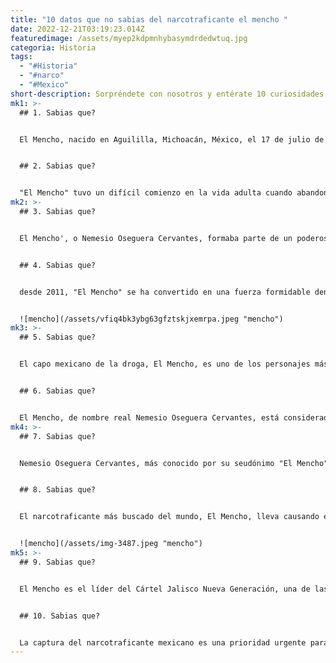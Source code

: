 ```yaml
---
title: "10 datos que no sabias del narcotraficante el mencho "
date: 2022-12-21T03:19:23.014Z
featuredimage: /assets/myep2kdpmnhybasymdrdedwtuq.jpg
categoria: Historia
tags:
  - "#Historia"
  - "#narco"
  - "#Mexico"
short-description: Sorpréndete con nosotros y entérate 10 curiosidades del mencho
mk1: >-
  ## 1﻿. Sabias que?


  El Mencho, nacido en Aguililla, Michoacán, México, el 17 de julio de 1966, tuvo que superar privaciones y adversidades para alzarse como uno de los principales narcotraficantes del mundo. Más allá de liderar un grupo local aliado con el infame Cártel de Sinaloa, creó y dirige lo que ahora el Mando Antidroga de Estados Unidos conoce como uno de los proveedores de drogas sintéticas más poderosos del mundo. Pasando de la pobreza al éxito, este horrible criminal ha causado un grave problema que muchos siguen intentando abordar hoy en día.


  ## 2﻿. Sabias que?


  "El Mencho" tuvo un difícil comienzo en la vida adulta cuando abandonó la escuela en sexto curso para ayudar a su familia a recoger aguacates, una oportunidad que muchos jóvenes no tienen. Con sueños de un futuro mejor, emigró a Estados Unidos cuando era adolescente, donde intentó construir una red ilegal de tráfico de drogas y ganar más dinero. Por desgracia, sus intentos no tuvieron éxito y en 1986 fue detenido junto con su hermano mayor Abraham Oseguera tras vender heroína a dos policías encubiertos. Este delito llevó a ambos hermanos a la prisión federal y posteriormente fueron deportados a su país. Fue una nefasta cadena de acontecimientos que afectó a El Mencho durante años.
mk2: >-
  ## 3﻿. Sabias que?


  El Mencho', o Nemesio Oseguera Cervantes, formaba parte de un poderoso escuadrón de asesinos que protegía y servía al cártel de El Milenio. Esta organización estaba aliada con Ignacio Coronel Villarreal, que actuaba como mano derecha de "El Chapo" Guzmán en el cártel de Sinaloa. En particular, "El Mencho" protegió a Armando Valencia Cornelio, conocido como "El Maradona", y aunque su papel exacto sigue sin estar claro debido a su vida secreta, se cree que es uno de los principales implicados en el tráfico de drogas en todo México.


  ## 4﻿. Sabias que?


  desde 2011, "El Mencho" se ha convertido en una fuerza formidable dentro del mundo del narcotráfico. A través de su liderazgo de la organización criminal CJNG, ha logrado expandir su alcance por gran parte de México y mucho más allá, con informes que sugieren una presencia en países tan diversos como Canadá, Colombia, China, Alemania y Australia. En 2018, algunas fuentes llegaron incluso a sugerir que El Mencho había superado al infame cártel de Sinaloa en cuanto a su tráfico de alucinógenos. Gracias a este alcance internacional, está claro que "El Mencho" está decidido a seguir siendo una de las figuras más poderosas del hampa durante muchos años.


  ![mencho](/assets/vfiq4bk3ybg63gfztskjxemrpa.jpeg "mencho")
mk3: >-
  ## 5﻿. Sabias que?


  El capo mexicano de la droga, El Mencho, es uno de los personajes más notorios y escurridizos del hampa. Ha conseguido permanecer oculto durante muchos años, pero ahora los informes indican que podría encontrarse en una situación aún más delicada. Alegaciones de la prensa local afirman que padece una debilitante insuficiencia renal y debe permanecer en diálisis y atado a una cama para sobrevivir. Semejante predicamento le hace tremendamente vulnerable a la actual pandemia de coronavirus, lo que incluso podría suponer el fin de su peligroso reinado. Su estado le ha obligado a mantener un perfil mucho más bajo que antes y a depender en gran medida de que sus lugartenientes dirijan las operaciones en su lugar. Esto podría suponer un poderoso punto de inflexión en este antiguo caso, ya que las autoridades intentan detener o neutralizar el control de El Mencho sobre el crimen organizado mientras tienen la oportunidad.


  ## 6﻿. Sabias que?


  El Mencho, de nombre real Nemesio Oseguera Cervantes, está considerado como uno de los narcotraficantes mexicanos de más éxito de la historia. Dirige el poderoso Cártel Jalisco Nueva Generación (CJNG), que a día de hoy sigue causando estragos en la sociedad a través de un número sin precedentes de drogas ilegales que entran en las fronteras estadounidenses cada año. El gobierno estadounidense ha encargado a las fuerzas del orden que detengan a El Mencho para purgar sus calles de las toxinas que él y su cártel están propagando; éstas van desde metanfetaminas y heroína, hasta sustancias aún más siniestras como la cocaína y el fentanilo. Estas cantidades masivas de drogas ilícitas crean una crisis de salud pública y adicción en Norteamérica a la que hay que poner fin. Así pues, la captura de El Mencho se considera un primer paso para disuadir a otros cárteles de la droga de México que intentan invadir suelo estadounidense de forma similar.
mk4: >-
  ## 7﻿. Sabias que?


  Nemesio Oseguera Cervantes, más conocido por su seudónimo "El Mencho", fue identificado como el orquestador de una tragedia ocurrida en Jalisco en 2015. Ese día, un tiroteo entre soldados mexicanos y pistoleros de un cártel dejó 7 soldados muertos, así como una mujer policía que había estado ayudando a contener a los asaltantes. Se creía que El Mencho era uno de los principales instigadores de la escena, lo que llevó a las autoridades federales a iniciar una investigación sobre sus actividades. Esa búsqueda se ha prolongado durante casi cuatro años, y el intento más cercano se produjo en octubre de 2018, cuando la Marina mexicana estuvo a punto de atraparlo durante una operación encubierta en un hotel de Guadalajara. Aunque esta vez no dieron en el blanco, es sólo cuestión de tiempo que se haga justicia en su nombre.


  ## 8﻿. Sabias que?


  El narcotraficante más buscado del mundo, El Mencho, lleva causando el caos desde que empezó a dirigir el Cártel Jalisco Nueva Generación (CJNG). Desde hace dos años, el gobierno estadounidense le persigue sin descanso. Ofrecen una recompensa de 10 millones de dólares por información que conduzca a su captura. Documentos de la DEA han identificado algunas de las zonas clave de EE.UU. en las que opera El Mencho, como Los Ángeles, El Paso, Nueva York, Chicago y Florida. Muchos especulan con que sólo será cuestión de tiempo que las autoridades consigan meter entre rejas de una vez por todas a este famoso criminal..


  ![mencho](/assets/img-3487.jpeg "mencho")
mk5: >-
  ## 9﻿. Sabias que?


  El Mencho es el líder del Cártel Jalisco Nueva Generación, una de las redes criminales más poderosas de México. En febrero de 2020, este cártel sufrió dos importantes reveses cuando el hijo de "El Mencho", Rubén Oseguera González "El Menchito", fue extraditado y su hija, Jessica Johanna Oseguera González, fue detenida en la vista de su hermano. La noticia supuso una gran conmoción para el mundo criminal y sembró el pánico en muchas redes de cárteles. Aunque "El Mencho" sigue huido, con una recompensa de 10 millones de dólares por su captura, está claro que las autoridades de todo el mundo adoptan una tolerancia cero hacia un comportamiento tan temerario y siguen persiguiendo activamente a cualquiera que esté relacionado con él o con su red.


  ## 1﻿0. Sabias que?


  La captura del narcotraficante mexicano es una prioridad urgente para el gobierno estadounidense y las fuerzas de seguridad, ya que su cártel, el CJNG, es responsable de la entrada de drogas en las comunidades estadounidenses. Cada año, este grupo introduce de contrabando toneladas de metanfetaminas, heroína, cocaína y fentanilo a través de la frontera y en ciudades de todo el país. Por desgracia, han conseguido alimentar con eficacia y éxito una crisis de adicción que tiene graves consecuencias para la salud pública. El problema ha llegado a ser tan grave que se necesita desesperadamente ayuda de emergencia para dotar a los gobiernos locales de recursos para combatirlas y sus mortales consecuencias. Es esencial para la seguridad de los estadounidenses que se impida con decisión que el CJNG siga inundando nuestras comunidades de sustancias ilegales.
---
```

